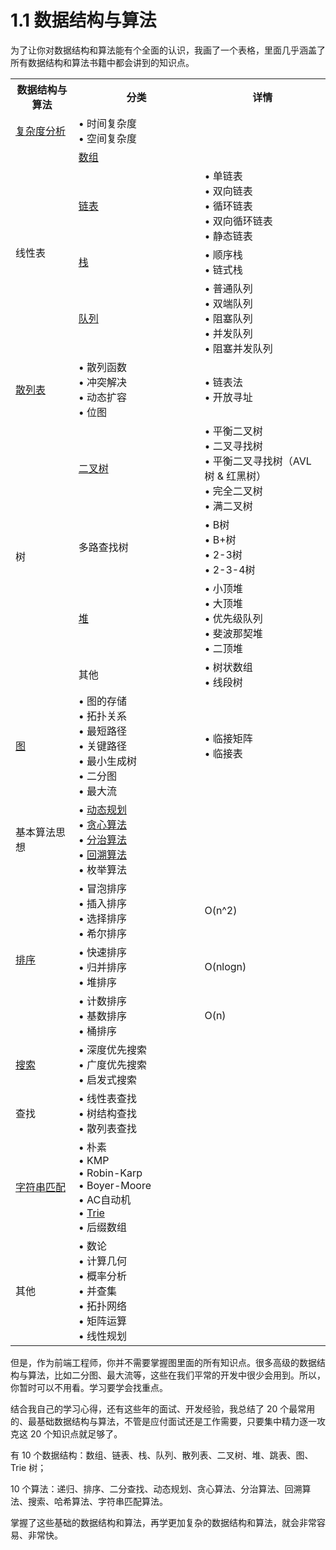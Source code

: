 # 1.1 数据结构与算法

为了让你对数据结构和算法能有个全面的认识，我画了一个表格，里面几乎涵盖了所有数据结构和算法书籍中都会讲到的知识点。

<table style="width:100%">
    <tr>
        <th style="width:20%">数据结构与算法</th><th style="width:40%">分类</th><th style="width:40%">详情</th>
    </tr>
    <tr>
        <td><a href="./3_complexity">复杂度分析</a></td><td>• 时间复杂度<br>• 空间复杂度</td><td> </td>
    </tr>
    <tr>
        <td rowspan="4">线性表</td><td><a href="../ds/0_array">数组</a></td><td> </td>
    </tr>
    <tr>
        <td><a href="../ds/1_linked_list">链表</a></td><td>• 单链表<br>• 双向链表<br>• 循环链表<br>• 双向循环链表<br>• 静态链表</td>
    </tr>
    <tr>
        <td><a href="../ds/2_stack">栈</a></td><td>• 顺序栈<br>• 链式栈</td>
    </tr>
    <tr>
        <td><a href="../ds/3_queue">队列</a></td><td>• 普通队列<br>• 双端队列<br>• 阻塞队列<br>• 并发队列<br>• 阻塞并发队列</td>
    </tr>
    <tr>
        <td><a href="../ds/4_hash_table">散列表</a></td><td>• 散列函数<br>• 冲突解决<br>• 动态扩容<br>• 位图</td><td>• 链表法<br>• 开放寻址</td>
    </tr>
    <tr>
        <td rowspan="4">树</td><td><a href="../ds/5_binary_tree">二叉树</a></td><td>• 平衡二叉树<br>• 二叉寻找树<br>• 平衡二叉寻找树（AVL树 & 红黑树）<br>• 完全二叉树<br>• 满二叉树</td>
    </tr>
    <tr>
        <td>多路查找树</td><td>• B树<br>• B+树<br>• 2-3树<br>• 2-3-4树</td>
    </tr>
    <tr>
        <td><a href="../ds/6_heap">堆</a></td><td>• 小顶堆<br>• 大顶堆<br>• 优先级队列<br>• 斐波那契堆<br>• 二顶堆</td>
    </tr>
    <tr>
        <td>其他</td><td>• 树状数组<br>• 线段树</td>
    </tr>
    <tr>
        <td><a href="../ds/7_graph">图</a></td><td>• 图的存储<br>• 拓扑关系<br>• 最短路径<br>• 关键路径<br>• 最小生成树<br>• 二分图<br>• 最大流</td><td>• 临接矩阵<br>• 临接表</td>
    </tr>
    <tr>
        <td>基本算法思想</td><td>• <a href="../algorithm/3_dynamic_programming">动态规划</a><br>• <a href="../algorithm/4_greed">贪心算法</a><br>• <a href="../algorithm/5_divide_conquer">分治算法</a><br>• <a href="../algorithm/6_backtracking">回溯算法</a><br>• 枚举算法</td><td> </td>
    </tr>
    <tr>
        <td rowspan="3"><a href="../algorithm/1_sort">排序</a></td><td>• 冒泡排序<br>• 插入排序<br>• 选择排序<br>• 希尔排序 </td><td>O(n^2)</td>
    </tr>
    <tr>
        <td>• 快速排序<br>• 归并排序<br>• 堆排序</td><td>O(nlogn)</td>
    </tr>
    <tr>
        <td>• 计数排序<br>• 基数排序<br>• 桶排序</td><td>O(n)</td>
    </tr>
    <tr>
        <td><a href="../algorithm/8_search">搜索</a></td><td>• 深度优先搜索<br>• 广度优先搜索<br>• 启发式搜索</td><td> </td>
    </tr>
    <tr>
        <td>查找</td><td>• 线性表查找<br>• 树结构查找<br>• 散列表查找</td><td> </td>
    </tr>
    <tr>
        <td><a href="../algorithm/12_bit">字符串匹配</a></td><td>• 朴素<br>• KMP<br>• Robin-Karp<br>• Boyer-Moore<br>• AC自动机<br>• <a href="../ds/9_trie">Trie</a><br>• 后缀数组</td><td> </td>
    </tr>
    <tr>
        <td>其他</td><td>• 数论<br>• 计算几何<br>• 概率分析<br>• 并查集<br>• 拓扑网络<br>• 矩阵运算<br>• 线性规划</td><td> </td>
    </tr>
</table>

但是，作为前端工程师，你并不需要掌握图里面的所有知识点。很多高级的数据结构与算法，比如二分图、最大流等，这些在我们平常的开发中很少会用到。所以，你暂时可以不用看。学习要学会找重点。

结合我自己的学习心得，还有这些年的面试、开发经验，我总结了 20 个最常用的、最基础数据结构与算法，不管是应付面试还是工作需要，只要集中精力逐一攻克这 20 个知识点就足够了。

有 10 个数据结构：数组、链表、栈、队列、散列表、二叉树、堆、跳表、图、Trie 树；

10 个算法：递归、排序、二分查找、动态规划、贪心算法、分治算法、回溯算法、搜索、哈希算法、字符串匹配算法。

掌握了这些基础的数据结构和算法，再学更加复杂的数据结构和算法，就会非常容易、非常快。